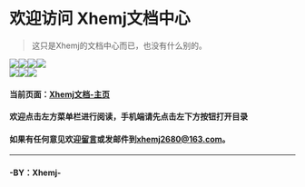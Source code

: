 # 欢迎访问 **Xhemj文档中心**

> 这只是Xhemj的文档中心而已，也没有什么别的。

![](https://img.shields.io/github/commit-activity/y/xhemj/books?style=flat-square)![](https://img.shields.io/github/last-commit/xhemj/books?style=flat-square)![](https://img.shields.io/github/languages/count/xhemj/books?style=flat-square)![](https://img.shields.io/github/languages/top/xhemj/books?style=flat-square)</br>
![](https://img.shields.io/github/stars/xhemj/books?style=flat-square)![](https://img.shields.io/github/forks/xhemj/books?style=flat-square)![](https://img.shields.io/github/watchers/xhemj/books?style=flat-square)

#### 当前页面：[Xhemj文档-主页](/)
#### 欢迎点击左方菜单栏进行阅读，手机端请先点击左下方按钮打开目录
#### 如果有任何意见欢迎[留言](https://github.com/xhemj/books/issues/new)或发邮件到[xhemj2680@163.com](xhemj2680@163.com)。
***
#### -BY：Xhemj-
